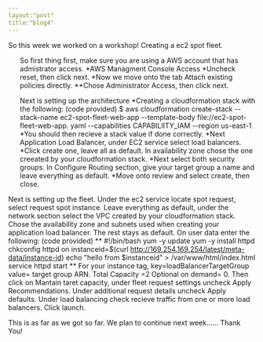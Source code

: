 ```yaml
---
layout:"post"
title:"blog4"
---
```

So this week we worked on a workshop! Creating a ec2 spot fleet. 

<ul>
So first thing first, make sure you are using a AWS account that has admistrator access. 
*AWS Managment Console Access
*Uncheck reset, then click next.
*Now we move onto the tab Attach existing policies directly.
**Chose Administrator Access, then click next.
</ul>

<ul>
Next is setting up the architecture
*Creating a cloudformation stack with the following: (code provided) 
$ aws cloudformation create-stack --stack-name ec2-spot-fleet-web-app --template-body file://ec2-spot-fleet-web-app.
yaml --capabilities CAPABILIITY_IAM --region us-east-1 
*You should then recieve a stack value if done correctly.
*Next Application Load Balancer, under EC2 service select load balancers.
*Click create one, leave all as default. In availability zone chose the one creeated by your cloudformation stack. 
*Next select both security groups. In Configure Routing section, give your target group a name and leave everything 
as default. 
*Move onto review and select create, then close. 
</ul>


Next is setting up the fleet. Under the ec2 service locate spot request, select request spot instance. 
Leave everything as default, under the network section select the VPC created by your cloudformation stack. Chose 
the availability zone and subnets used when creating your application load balancer. The rest stays as default. On
user data enter the following: (code provided)
** #!/bin/bash
yum -y update
yum -y install httpd
chkconfig httpd on
instanceid=$(curl http://169.254.169.254/latest/meta-data/instance-id)
echo "hello from $instanceid" > /var/www/html/index.html
service httpd start
**
For your instance tag, key=loadBalancerTargetGroup value= target group ARN. 
Total Capacity =2 Optional on demand= 0. Then click on Mantain taret capacity, under fleet request settings uncheck 
Apply Recommendations. Under additional request details uncheck Apply defaults. Under load balancing check recieve 
traffic from one or more load balancers. Click launch. 

This is as far as we got so far. We plan to continue next week...... Thank You!









